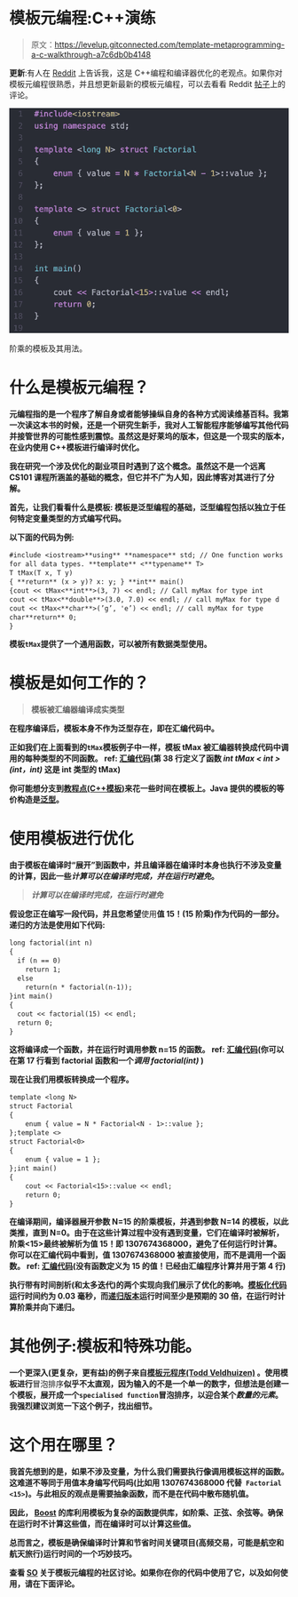# 模板元编程:C++演练

> 原文：<https://levelup.gitconnected.com/template-metaprogramming-a-c-walkthrough-a7c6db0b4148>

**更新**:有人在 [Reddit](https://www.reddit.com/r/cpp/comments/gyby5v) 上告诉我，这是 C++编程和编译器优化的老观点。如果你对模板元编程很熟悉，并且想更新最新的模板元编程，可以去看看 Reddit [帖子](https://www.reddit.com/r/cpp/comments/gyby5v)上的评论。

![](img/164e4fa6ab527a2f7bd70c6f9fbc2e50.png)

阶乘的模板及其用法。

# 什么是模板元编程？

**元编程指的是一个程序了解自身或者能够操纵自身的各种方式阅读维基百科。我第一次读这本书的时候，还是一个研究生新手，我对人工智能程序能够编写其他代码并接管世界的可能性感到震惊。虽然这是好莱坞的版本，但这是一个现实的版本，在业内使用 C++模板进行编译时优化。**

**我在研究一个涉及优化的副业项目时遇到了这个概念。虽然这不是一个远离 CS101 课程所涵盖的基础的概念，但它并不广为人知，因此博客对其进行了分解。**

**首先，让我们看看什么是模板:
模板是泛型编程的基础，泛型编程包括以独立于任何特定变量类型的方式编写代码。**

**以下面的代码为例:**

```
#include <iostream>**using** **namespace** std; // One function works for all data types. **template** <**typename** T>
T tMax(T x, T y) 
{ **return** (x > y)? x: y; } **int** main()
{cout << tMax<**int**>(3, 7) << endl; // Call myMax for type int
cout << tMax<**double**>(3.0, 7.0) << endl; // call myMax for type d
cout << tMax<**char**>(’g’, 'e’) << endl; // call myMax for type char**return** 0;
}
```

**模板`tMax`提供了一个通用函数，可以被所有数据类型使用。**

# **模板是如何工作的？**

> **模板被汇编器编译成实类型**

**在程序编译后，模板本身不作为泛型存在，即在汇编代码中。**

**正如我们在上面看到的`tMax`模板例子中一样，模板 tMax 被汇编器转换成代码中调用的每种类型的不同函数。
ref: [汇编代码](https://godbolt.org/z/dDfnJz)(第 38 行定义了函数 *int tMax < int > (int，int)* 这是 int 类型的 tMax)**

**你可能想分支到[教程点(C++模板)](https://www.tutorialspoint.com/cplusplus/cpp_templates.htm)来花一些时间在模板上。Java 提供的模板的等价构造是[泛型](https://www.geeksforgeeks.org/generics-in-java/)。**

# **使用模板进行优化**

**由于模板在编译时“展开”到函数中，并且编译器在编译时本身也执行不涉及变量的计算，因此一些*计算可以在编译时完成，并在运行时避免*。**

> ***计算可以在编译时完成，在运行时避免***

**假设您正在编写一段代码，并且您希望**使用**值 15！(15 阶乘)作为代码的一部分。
递归的方法是使用如下代码:**

```
long factorial(int n)
{
  if (n == 0)
    return 1;
  else
    return(n * factorial(n-1));
}int main()
{
  cout << factorial(15) << endl;
  return 0;
}
```

**这将编译成一个函数，并在运行时调用参数 n=15 的函数。
ref: [汇编代码](https://godbolt.org/z/PS5bM4)(你可以在第 17 行看到 factorial 函数和一个*调用 factorial(int)* )**

**现在让我们用模板转换成一个程序。**

```
template <long N>
struct Factorial 
{
    enum { value = N * Factorial<N - 1>::value };
};template <>
struct Factorial<0> 
{
    enum { value = 1 };
};int main()
{
    cout << Factorial<15>::value << endl;
    return 0;
}
```

**在编译期间，编译器展开参数 N=15 的阶乘模板，并遇到参数 N=14 的模板，以此类推，直到 N=0。由于在这些计算过程中没有遇到变量，它们在编译时被解析，阶乘<15>最终被解析为值 15！即 1307674368000，避免了任何运行时计算。你可以在汇编代码中看到，值 1307674368000 被直接使用，而不是调用一个函数。
ref: [汇编代码](https://godbolt.org/z/aLMcxq)(没有函数定义为 15 的值！已经由汇编程序计算并用于第 4 行)**

**执行带有时间剖析(和太多迭代)的两个实现向我们展示了优化的影响。[模板化代码](https://www.jdoodle.com/a/27mP)运行时间约为 0.03 毫秒，而[递归版本](https://www.jdoodle.com/a/27mN)运行时间至少是预期的 30 倍，在运行时计算阶乘并向下递归。**

# **其他例子:模板和特殊功能。**

**一个更深入(更复杂，更有益)的例子来自[模板元程序(Todd Veldhuizen)](http://www.cs.rpi.edu/~musser/design/blitz/meta-art.html) 。使用模板进行**冒泡排序**似乎不太直观，因为输入的不是一个单一的数字，但想法是创建一个模板，展开成一个`specialised function`冒泡排序，以迎合某个*数量的元素*。我强烈建议浏览一下这个例子，找出细节。**

# **这个用在哪里？**

**我首先想到的是，如果不涉及变量，为什么我们需要执行像调用模板这样的函数。这难道不等同于用值本身编写代码吗(比如用 1307674368000 代替` Factorial <15>`)。与此相反的观点是需要抽象函数，而不是在代码中散布随机值。**

**因此， [Boost](https://www.boost.org/) 的库利用模板为复杂的函数提供库，如阶乘、正弦、余弦等。确保在运行时不计算这些值，而在编译时可以计算这些值。**

**总而言之，模板是确保编译时计算和节省时间关键项目(高频交易，可能是航空和航天旅行)运行时间的一个巧妙技巧。**

**查看 [SO](https://stackoverflow.com/questions/63494/does-anyone-use-template-metaprogramming-in-real-life) 关于模板元编程的社区讨论。如果你在你的代码中使用了它，以及如何使用，请在下面评论。**